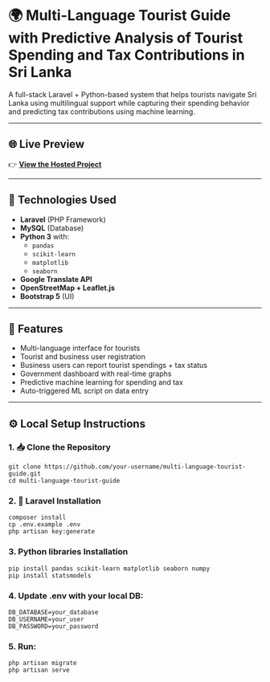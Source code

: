 # 🌍 Multi-Language Tourist Guide with Predictive Analysis of Tourist Spending and Tax Contributions in Sri Lanka

A full-stack Laravel + Python-based system that helps tourists navigate Sri Lanka using multilingual support while capturing their spending behavior and predicting tax contributions using machine learning.

---

## 🌐 Live Preview
👉 [**View the Hosted Project**](https://16.171.148.2/)

---

## 🧰 Technologies Used

- **Laravel** (PHP Framework)
- **MySQL** (Database)
- **Python 3** with:
  - `pandas`
  - `scikit-learn`
  - `matplotlib`
  - `seaborn`
- **Google Translate API**
- **OpenStreetMap + Leaflet.js**
- **Bootstrap 5** (UI)

---

## 🚀 Features

- Multi-language interface for tourists  
- Tourist and business user registration  
- Business users can report tourist spendings + tax status  
- Government dashboard with real-time graphs  
- Predictive machine learning for spending and tax  
- Auto-triggered ML script on data entry  

---

## ⚙️ Local Setup Instructions

### 1. 📥 Clone the Repository
    git clone https://github.com/your-username/multi-language-tourist-guide.git
    cd multi-language-tourist-guide

### 2. 🧱 Laravel Installation
    composer install
    cp .env.example .env
    php artisan key:generate

### 3. Python libraries Installation
    pip install pandas scikit-learn matplotlib seaborn numpy
    pip install statsmodels

### 4. Update .env with your local DB:
    DB_DATABASE=your_database
    DB_USERNAME=your_user
    DB_PASSWORD=your_password

### 5. Run:
    php artisan migrate
    php artisan serve
